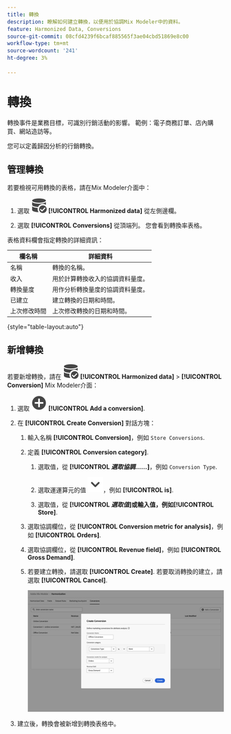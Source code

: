 ```yaml
---
title: 轉換
description: 瞭解如何建立轉換，以便用於協調Mix Modeler中的資料。
feature: Harmonized Data, Conversions
source-git-commit: 08cfd4239f6bcaf885565f3ae04cbd51869e8c00
workflow-type: tm+mt
source-wordcount: '241'
ht-degree: 3%

---
```



# 轉換

轉換事件是業務目標，可識別行銷活動的影響。 範例：電子商務訂單、店內購買、網站造訪等。

您可以定義歸因分析的行銷轉換。

## 管理轉換

若要檢視可用轉換的表格，請在Mix Modeler介面中：

1. 選取 ![資料搜尋](../assets/icons/DataCheck.svg) **[!UICONTROL Harmonized data]** 從左側邊欄。

1. 選取 **[!UICONTROL Conversions]** 從頂端列。 您會看到轉換率表格。

表格資料欄會指定轉換的詳細資訊：

| 欄名稱 | 詳細資料 |
| --- | ---|
| 名稱 | 轉換的名稱。 |
| 收入 | 用於計算轉換收入的協調資料量度。 |
| 轉換量度 | 用作分析轉換量度的協調資料量度。 |
| 已建立 | 建立轉換的日期和時間。 |
| 上次修改時間 | 上次修改轉換的日期和時間。 |

{style="table-layout:auto"}

## 新增轉換

若要新增轉換，請在 ![資料搜尋](../assets/icons/DataCheck.svg) **[!UICONTROL Harmonized data]** > **[!UICONTROL Conversion]** Mix Modeler介面：

1. 選取 ![新增](../assets/icons/AddCircle.svg) **[!UICONTROL Add a conversion]**.

1. 在 **[!UICONTROL Create Conversion]** 對話方塊：

   1. 輸入名稱 **[!UICONTROL Conversion]**，例如 `Store Conversions`.

   1. 定義 **[!UICONTROL Conversion category]**.

      1. 選取值，從 **[!UICONTROL *選取協調……*]**，例如 `Conversion Type`.

      1. 選取運運算元的值 ![V形](../assets/icons/ChevronDown.svg)，例如 **[!UICONTROL is]**.

      1. 選取值，從 **[!UICONTROL *選取值&#x200B;*]**或輸入值，例如&#x200B;**[!UICONTROL Store]**.

   1. 選取協調欄位，從 **[!UICONTROL Conversion metric for analysis]**，例如 **[!UICONTROL Orders]**.

   1. 選取協調欄位，從 **[!UICONTROL Revenue field]**，例如 **[!UICONTROL Gross Demand]**.

   1. 若要建立轉換，請選取 **[!UICONTROL Create]**. 若要取消轉換的建立，請選取 **[!UICONTROL Cancel]**.

      ![替代文字](../assets/create-conversion.png)

1. 建立後，轉換會被新增到轉換表格中。

